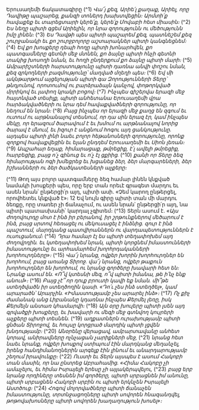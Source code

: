 
Երուսաղեմի ճակատագիրը
(^1) _Վա՜յ քեզ, Արիե՛լ քաղաք,
Արիել, որը Դավիթը պաշարեց,
քանզի տոներդ խախտվեցին։
Արմտի՛ք հավաքեք եւ տարեցտարի կերե՛ք,
կերե՛ք Մովաբի հետ միասին։_
(^2) _Ես նեղը պիտի գցեմ Արիելին,
որ նրա զորությունն ու մեծությունն իմը լինեն։_
(^3) _Ես Դավթի պես պիտի պաշարեմ քեզ,
պատնեշեմ քեզ շուրջանակի եւ քո շուրջբոլորը
աշտարակներ պիտի կանգնեցնեմ։_
(^4) _Եվ քո խոսքերը դեպի հողը պիտի խոնարհվեն,
քո պատգամները գետնի մեջ մտնեն,
քո ձայնը պիտի հնչի գետնի տակից խոսողի նման,
եւ հողի ընդերքում քո ձայնը պիտի մարի։_
(^5) _Ամբարիշտների հարստությունը պիտի դառնա անվի փոշու նման,
քեզ զրկողների բազմությունը՝ մաղված մղեղի պես։_
(^6) _Եվ մի ակնթարթում այցելության պիտի գա Զորությունների Տերը՝ թնդյունով,
որոտումով ու բարձրաձայն կանչով,
փոթորկված մրրիկով եւ լափող կրակի բոցով։_
(^7) _Ինչպես գիշերվա երազի մեջ հայտնված տեսիլք,
պիտի անհետանա Երուսաղեմի վրա հարձակվածների
ու նրա դեմ հավաքվածների զորությունը, որ նեղում են նրան։_
(^8) _Բայց ինչպես որ երազի մեջ քաղց են զգում եւ ուտում
ու արթնանալով տեսնում, որ դա սին երազ էր,
կամ ինչպես մեկը, որ երազում ծարավում է եւ խմում
ու արթնանալով նորից ծարավ է մնում,
եւ իզուր է անցնում հոգու այդ ցանկությունը.
այդպես պիտի լինի նաեւ բոլոր հեթանոսների զորությունը,
որոնք զորքով հավաքվեցին եւ ելան
ընդդեմ Երուսաղեմի եւ Սիոն լեռան։_
(^9) _Ապշահար եղաք, հիմարացաք,
թմրեցիք, է՛լ ավելի թմրեցիք,
հարբեցիք, բայց ո՛չ գինուց եւ ո՛չ էլ ցքիից._
(^10) _քանի որ Տերը ձեզ հիմարության ոգի խմեցրեց
եւ խցանեց ձեր, ձեր մարգարեների, ձեր իշխանների
ու ձեր ծածկատեսների աչքերը։_


(^11) Թող այս բոլոր պատգամները ձեզ համար լինեն կնքված նամակի խոսքերի պես, որը երբ տան որեւէ գրագետ
մարդու եւ ասեն նրան՝ ընթերցի՛ր այդ, պիտի ասի. «Չեմ կարող ընթերցել, որովհետեւ կնքված է»։ 12 Եվ նույն գիրը պիտի
տան մի մարդու ձեռքը, որը տառեր չի ճանաչում, ու ասեն նրան՝ ընթերցի՛ր այդ, նա պիտի պատասխանի՝ կարդալ
չգիտեմ։
(^13) Տերն ասում է.
_«Այս ժողովուրդը մոտ է ինձ իր բերանով,
իր շրթունքներով մեծարում է ինձ,
բայց սրտով հեռացել ու մեկուսացել է ինձնից.
զուր է ինձ պաշտում,
մարդկանց պատվիրաններն ու վարդապետություններն է ուսուցանում։_
(^14) _Դրա համար էլ ես
պիտի տեղափոխեմ այդ ժողովրդին. եւ կտեղափոխեմ նրան,
պիտի կորցնեմ իմաստունների իմաստությունը
եւ արհամարհեմ խորհրդականների խորհուրդները»։_
(^15) _Վա՜յ նրանց, ովքեր խորին խորհուրդներ են խորհում, բայց առանց Տիրոջ.
վա՜յ նրանց, ովքեր թաքուն խորհուրդներ են խորհում,
ու նրանց գործերը խավարի հետ են։ Նրանք ասում են.
«Ո՞վ կտեսնի մեզ, ո՞վ պիտի իմանա, թե ի՛նչ ենք անում»։_
(^16) _Բայց չէ՞ որ դուք բրուտի կավի եք նման.
մի՞թե ստեղծվածն իր ստեղծողին կասի.
«Դո՛ւ չես ինձ ստեղծել»,
կամ արարածն՝ Արարչին.
«Իմաստությամբ չես արարել ինձ»։_
(^17) _Ոչ քիչ ժամանակ անց
Լիբանանը կդառնա ինչպես Քերմել լեռը,
իսկ Քերմելն անտառ կհամարվի։_
(^18) _Այն օրը խուլերը պիտի լսեն այդ գրվածքի խոսքերը,
եւ խավարի ու մեգի մեջ գտնվող կույրերի աչքերը պիտի տեսնեն._
(^19) _աղքատներն ուրախությամբ պիտի ցնծան Տիրոջով,
եւ հույսը կորցրած մարդիկ պիտի լցվեն խնդությամբ։_
(^20) _Անօրենը վերացավ,
ամբարտավանը անհետ կորավ,
անիրավները ոչնչացան չարիքների մեջ,_
(^21) _նրանց հետ նաեւ նրանք,
ովքեր խոսքով ստիպում էին մարդկանց մեղանչել,
իրենց հանդիմանողներին արգելք էին լինում
եւ անարդարությամբ շեղում իրավունքը։_
(^22) _Ուստի եւ Տերն այսպես է ասում Հակոբի տան մասին,
որ նա ընտրեց Աբրահամից.
«Հիմա Հակոբը չի ամաչելու,
եւ հիմա Իսրայելի երեսը չի այլակերպվելու,_
(^23) _բայց երբ նրանց որդիները տեսնեն իմ գործերը,
պիտի սրբացնեն իմ անունը,
պիտի սրբացնեն Հակոբի սրբին
ու պիտի երկնչեն Իսրայելի Աստծուց։_
(^24) _Հոգով մոլորվածները պիտի ճանաչեն իմաստությունը,
տրտնջացողները պիտի սովորեն հնազանդվել,
թոթովախոսները պիտի սովորեն խաղաղություն խոսել»։_
